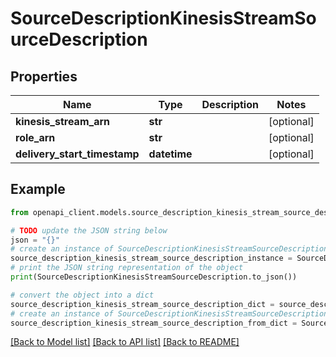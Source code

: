 # SourceDescriptionKinesisStreamSourceDescription


## Properties

Name | Type | Description | Notes
------------ | ------------- | ------------- | -------------
**kinesis_stream_arn** | **str** |  | [optional] 
**role_arn** | **str** |  | [optional] 
**delivery_start_timestamp** | **datetime** |  | [optional] 

## Example

```python
from openapi_client.models.source_description_kinesis_stream_source_description import SourceDescriptionKinesisStreamSourceDescription

# TODO update the JSON string below
json = "{}"
# create an instance of SourceDescriptionKinesisStreamSourceDescription from a JSON string
source_description_kinesis_stream_source_description_instance = SourceDescriptionKinesisStreamSourceDescription.from_json(json)
# print the JSON string representation of the object
print(SourceDescriptionKinesisStreamSourceDescription.to_json())

# convert the object into a dict
source_description_kinesis_stream_source_description_dict = source_description_kinesis_stream_source_description_instance.to_dict()
# create an instance of SourceDescriptionKinesisStreamSourceDescription from a dict
source_description_kinesis_stream_source_description_from_dict = SourceDescriptionKinesisStreamSourceDescription.from_dict(source_description_kinesis_stream_source_description_dict)
```
[[Back to Model list]](../README.md#documentation-for-models) [[Back to API list]](../README.md#documentation-for-api-endpoints) [[Back to README]](../README.md)


